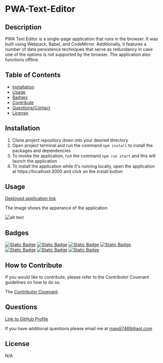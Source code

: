 # PWA-Text-Editor

## Description

PWA Text Editor is a single-page application that runs in the browser. It was built using Webpack, Babel, and CodeMirror. Additionally, it features a number of data persistence techniques that serve as redundancy in case one of the options is not supported by the browser. The application also functions offline.

## Table of Contents 

- [Installation](#installation)
- [Usage](#usage)
- [Badges](#badges)
- [Contribute](#how-to-contribute)
- [Questions/Contact](#questions)
- [License](#license)

## Installation

1. Clone project repository down into your desired directory 
2. Open project terminal and run the command `npm install` to install the packages and dependencies 
3. To invoke the application, run the command `npm run start` and this will launch the application
4. To install the application while it's running locally, open the application at https://localhost:3000 and click on the install button


## Usage

[Deployed application link]()

The image shows the apperance of the application

![alt text]()

## Badges

[![Static Badge](https://img.shields.io/badge/GitHub-mandi7469-darkgreen)](https://github.com/mandi7469) [![Static Badge](https://img.shields.io/badge/Express.js-4.17.1-blue%20)](https://www.npmjs.com/package/express) [![Static Badge](https://img.shields.io/badge/Nodemon-2.0.4-green)](https://www.npmjs.com/package/nodemon) [![Static Badge](https://img.shields.io/badge/idb-6.1.2-purple)](https://www.npmjs.com/package/idb) [![Static Badge](https://img.shields.io/badge/Package-Babel-red)](https://www.npmjs.com/package/Babel) [![Static Badge](https://img.shields.io/badge/Package-Webpack-lightblue)](https://www.npmjs.com/package/webpack) [![Static Badge](https://img.shields.io/badge/Package-CodeMirror-darkred)](https://www.npmjs.com/package/code-mirror-themes) 


## How to Contribute

If you would like to contribute, please refer to the Contributor Covenant guidelines on how to do so.

The [Contributor Covenant](https://www.contributor-covenant.org/).

## Questions

[Link to GitHub Profile](https://github.com/mandi7469)

If you have additional questions please email me at mandi7469@aol.com

## License

N/A